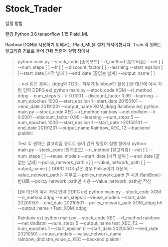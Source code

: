 # Stock_Trader
실행 방법

환경
Python 3.6
tensorflow 1.15
Plaid_ML

Ranbow DQN을 사용하기 위해서는 Plaid_ML을 설치 하셔야합니다.
Train
 각 원하는 알고리즘 경로로 들어 간뒤
 명령어 실행 창에서
>python main.py --stock_code [종목코드] --rl_method [알고리즘] --net [ ] --num_steps [ ] --lr [ ] --discount_factor [ ] --learning --start_epslion [ ]--start_date [시작 날짜 ] --end_date [끝없는 날짜]  --output_name [ ] 

>--net 같은 경우는 ddpg와 TD3는 지우기Rainbow만 활용
>[]을 대신에 예시 처럼 입력 
>DDPG
>ex) python main.py --stock_code XOM --rl_method ddpg --num_steps 5 --lr 0.0001 --discount_factor 0.99 --learning  —num_epoches 1000 —start_epsilon 1--start_date 20150101 -->end_date 20191231 --output_name XOM_ddpg
>Rainbow
>ex) python main.py —stock_code XEC —rl_method rainbow —net dndlstm --lr 0.0001 --discount_factor 0.99 --learning  —num_steps 5  —num_epoches 1000 —start_epsilon 1 —start_date >20150101 —end_date 20191231 —output_name Rainbow_XEC_T2 —backend plaidml

>Test
> 각 원하는 알고리즘 경로로 들어 간뒤
> 명령어 실행 창에서
>python main.py --stock_code [종목코드] --rl_method [알고리즘] --net [  ] --num_steps [ ] --reuse_models --start_date [시작 날짜 ] --end_date [끝없는 날짜] --policy_network_path >[ ]  --value_network_path [ ] --output_name [ ]
>DDPG TD3 같은 경우 Policy이기 때문에 --value_network_path는 지우고 --policy_network_path 만 사용
>RainBow는 반대로 --policy_network_path만 사용 --value_network_path만 작성

>[]을 대신에 예시 처럼 입력 
>DDPG
>ex) python main.py --stock_code XOM --rl_method ddpg --num_steps 5 --reuse_models --start_date 20200501 --end_date 20210501 --policy_network_path XOM_ddpg.h5 --output_name >Test_XOM_ddpg

>Rainbow
>ex) python main.py —stock_code XEC —rl_method rainbow —net dndlstm —num_steps 5 —output_name test_XEC_T2 —num_epoches 1 —start_epsilon 0 —start_date 20200501 —end_date 20210501 —reuse_models —value_network_name rainbow_dndlstm_value_c_XEC —backend plaidml

